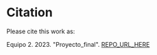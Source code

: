 # Citation

Please cite this work as:


Equipo 2. 2023. "Proyecto_final". [REPO_URL_HERE](https://github.com/LUISVALLARTA/Proyecto_final)
